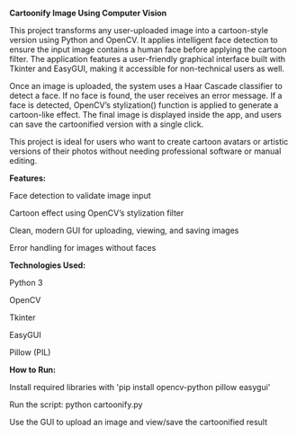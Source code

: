 **Cartoonify Image Using Computer Vision**

This project transforms any user-uploaded image into a cartoon-style version using Python and OpenCV. It applies intelligent face detection to ensure the input image contains a human face before applying the cartoon filter. The application features a user-friendly graphical interface built with Tkinter and EasyGUI, making it accessible for non-technical users as well.

Once an image is uploaded, the system uses a Haar Cascade classifier to detect a face. If no face is found, the user receives an error message. If a face is detected, OpenCV’s stylization() function is applied to generate a cartoon-like effect. The final image is displayed inside the app, and users can save the cartoonified version with a single click.

This project is ideal for users who want to create cartoon avatars or artistic versions of their photos without needing professional software or manual editing.

**Features:**

Face detection to validate image input

Cartoon effect using OpenCV’s stylization filter

Clean, modern GUI for uploading, viewing, and saving images

Error handling for images without faces

**Technologies Used:**

Python 3

OpenCV

Tkinter

EasyGUI

Pillow (PIL)

**How to Run:**

Install required libraries with 'pip install opencv-python pillow easygui'

Run the script: python cartoonify.py

Use the GUI to upload an image and view/save the cartoonified result
